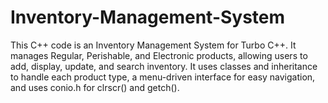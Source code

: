 # Inventory-Management-System
This C++ code is an Inventory Management System for Turbo C++. It manages Regular, Perishable, and Electronic products, allowing users to add, display, update, and search inventory. It uses classes and inheritance to handle each product type, a menu-driven interface for easy navigation, and uses conio.h for clrscr() and getch().
